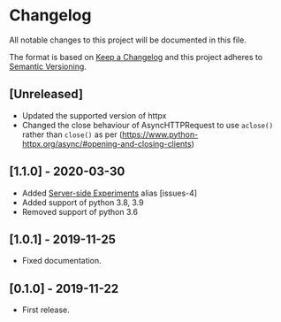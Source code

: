 # Changelog
All notable changes to this project will be documented in this file.

The format is based on [Keep a Changelog](http://keepachangelog.com/en/1.0.0/)
and this project adheres to [Semantic Versioning](http://semver.org/spec/v2.0.0.html).

## [Unreleased]
- Updated the supported version of httpx
- Changed the close behaviour of AsyncHTTPRequest to use `aclose()` rather than `close()` as per 
(https://www.python-httpx.org/async/#opening-and-closing-clients) 

## [1.1.0] - 2020-03-30
- Added [Server-side Experiments](https://developers.google.com/optimize/devguides/experiments) alias [issues-4]
- Added support of python 3.8, 3.9
- Removed support of python 3.6

## [1.0.1] - 2019-11-25
- Fixed documentation.

## [0.1.0] - 2019-11-22
- First release.
